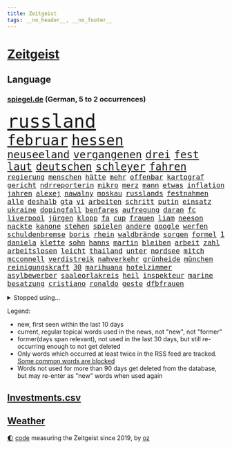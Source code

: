 ```yaml
---
title: Zeitgeist
tags: __no_header__, __no_footer__
---
```


# [Zeitgeist](https://oliz.io/zeitgeist/)

## Language

<h3><a href="https://www.spiegel.de" target="_blank">spiegel.de</a> (German, 5 to 2 occurrences)</h3>
<p style="font-family:monospace">
<span style="font-size:32pt"><a href="news_links.html#russland" class="current">russland</a></span>
<br>
<span style="font-size:25pt"><a href="news_links.html#februar" class="current">februar</a></span>
<span style="font-size:25pt"><a href="news_links.html#hessen" class="current">hessen</a></span>
<br>
<span style="font-size:18pt"><a href="news_links.html#neuseeland" class="current">neuseeland</a></span>
<span style="font-size:18pt"><a href="news_links.html#vergangenen" class="current">vergangenen</a></span>
<span style="font-size:18pt"><a href="news_links.html#drei" class="current">drei</a></span>
<span style="font-size:18pt"><a href="news_links.html#fest" class="current">fest</a></span>
<span style="font-size:18pt"><a href="news_links.html#laut" class="current">laut</a></span>
<span style="font-size:18pt"><a href="news_links.html#deutschen" class="current">deutschen</a></span>
<span style="font-size:18pt"><a href="news_links.html#schleyer" class="new">schleyer</a></span>
<span style="font-size:18pt"><a href="news_links.html#fahren" class="current">fahren</a></span>
<br>
<span style="font-size:12pt"><a href="news_links.html#regierung" class="current">regierung</a></span>
<span style="font-size:12pt"><a href="news_links.html#menschen" class="current">menschen</a></span>
<span style="font-size:12pt"><a href="news_links.html#hätte" class="current">hätte</a></span>
<span style="font-size:12pt"><a href="news_links.html#mehr" class="current">mehr</a></span>
<span style="font-size:12pt"><a href="news_links.html#offenbar" class="current">offenbar</a></span>
<span style="font-size:12pt"><a href="news_links.html#kartograf" class="new">kartograf</a></span>
<span style="font-size:12pt"><a href="news_links.html#gericht" class="current">gericht</a></span>
<span style="font-size:12pt"><a href="news_links.html#ndrreporterin" class="new">ndrreporterin</a></span>
<span style="font-size:12pt"><a href="news_links.html#mikro" class="current">mikro</a></span>
<span style="font-size:12pt"><a href="news_links.html#merz" class="current">merz</a></span>
<span style="font-size:12pt"><a href="news_links.html#mann" class="current">mann</a></span>
<span style="font-size:12pt"><a href="news_links.html#etwas" class="current">etwas</a></span>
<span style="font-size:12pt"><a href="news_links.html#inflation" class="current">inflation</a></span>
<span style="font-size:12pt"><a href="news_links.html#jahren" class="current">jahren</a></span>
<span style="font-size:12pt"><a href="news_links.html#alexej" class="current">alexej</a></span>
<span style="font-size:12pt"><a href="news_links.html#nawalny" class="current">nawalny</a></span>
<span style="font-size:12pt"><a href="news_links.html#moskau" class="current">moskau</a></span>
<span style="font-size:12pt"><a href="news_links.html#russlands" class="current">russlands</a></span>
<span style="font-size:12pt"><a href="news_links.html#festnahmen" class="current">festnahmen</a></span>
<span style="font-size:12pt"><a href="news_links.html#alle" class="current">alle</a></span>
<span style="font-size:12pt"><a href="news_links.html#deshalb" class="current">deshalb</a></span>
<span style="font-size:12pt"><a href="news_links.html#gta" class="current">gta</a></span>
<span style="font-size:12pt"><a href="news_links.html#vi" class="current">vi</a></span>
<span style="font-size:12pt"><a href="news_links.html#arbeiten" class="current">arbeiten</a></span>
<span style="font-size:12pt"><a href="news_links.html#schritt" class="current">schritt</a></span>
<span style="font-size:12pt"><a href="news_links.html#putin" class="current">putin</a></span>
<span style="font-size:12pt"><a href="news_links.html#einsatz" class="current">einsatz</a></span>
<span style="font-size:12pt"><a href="news_links.html#ukraine" class="current">ukraine</a></span>
<span style="font-size:12pt"><a href="news_links.html#dopingfall" class="new">dopingfall</a></span>
<span style="font-size:12pt"><a href="news_links.html#benfares" class="current">benfares</a></span>
<span style="font-size:12pt"><a href="news_links.html#aufregung" class="current">aufregung</a></span>
<span style="font-size:12pt"><a href="news_links.html#daran" class="current">daran</a></span>
<span style="font-size:12pt"><a href="news_links.html#fc" class="current">fc</a></span>
<span style="font-size:12pt"><a href="news_links.html#liverpool" class="current">liverpool</a></span>
<span style="font-size:12pt"><a href="news_links.html#jürgen" class="current">jürgen</a></span>
<span style="font-size:12pt"><a href="news_links.html#klopp" class="current">klopp</a></span>
<span style="font-size:12pt"><a href="news_links.html#fa" class="current">fa</a></span>
<span style="font-size:12pt"><a href="news_links.html#cup" class="current">cup</a></span>
<span style="font-size:12pt"><a href="news_links.html#frauen" class="current">frauen</a></span>
<span style="font-size:12pt"><a href="news_links.html#liam" class="new">liam</a></span>
<span style="font-size:12pt"><a href="news_links.html#neeson" class="new">neeson</a></span>
<span style="font-size:12pt"><a href="news_links.html#nackte" class="current">nackte</a></span>
<span style="font-size:12pt"><a href="news_links.html#kanone" class="new">kanone</a></span>
<span style="font-size:12pt"><a href="news_links.html#stehen" class="current">stehen</a></span>
<span style="font-size:12pt"><a href="news_links.html#spielen" class="current">spielen</a></span>
<span style="font-size:12pt"><a href="news_links.html#andere" class="current">andere</a></span>
<span style="font-size:12pt"><a href="news_links.html#google" class="current">google</a></span>
<span style="font-size:12pt"><a href="news_links.html#werfen" class="current">werfen</a></span>
<span style="font-size:12pt"><a href="news_links.html#schuldenbremse" class="current">schuldenbremse</a></span>
<span style="font-size:12pt"><a href="news_links.html#boris" class="current">boris</a></span>
<span style="font-size:12pt"><a href="news_links.html#rhein" class="current">rhein</a></span>
<span style="font-size:12pt"><a href="news_links.html#waldbrände" class="current">waldbrände</a></span>
<span style="font-size:12pt"><a href="news_links.html#sorgen" class="current">sorgen</a></span>
<span style="font-size:12pt"><a href="news_links.html#formel" class="current">formel</a></span>
<span style="font-size:12pt"><a href="news_links.html#1" class="current">1</a></span>
<span style="font-size:12pt"><a href="news_links.html#daniela" class="current">daniela</a></span>
<span style="font-size:12pt"><a href="news_links.html#klette" class="current">klette</a></span>
<span style="font-size:12pt"><a href="news_links.html#sohn" class="current">sohn</a></span>
<span style="font-size:12pt"><a href="news_links.html#hanns" class="new">hanns</a></span>
<span style="font-size:12pt"><a href="news_links.html#martin" class="current">martin</a></span>
<span style="font-size:12pt"><a href="news_links.html#bleiben" class="current">bleiben</a></span>
<span style="font-size:12pt"><a href="news_links.html#arbeit" class="current">arbeit</a></span>
<span style="font-size:12pt"><a href="news_links.html#zahl" class="current">zahl</a></span>
<span style="font-size:12pt"><a href="news_links.html#arbeitslosen" class="current">arbeitslosen</a></span>
<span style="font-size:12pt"><a href="news_links.html#leicht" class="current">leicht</a></span>
<span style="font-size:12pt"><a href="news_links.html#thailand" class="current">thailand</a></span>
<span style="font-size:12pt"><a href="news_links.html#unter" class="current">unter</a></span>
<span style="font-size:12pt"><a href="news_links.html#nordsee" class="current">nordsee</a></span>
<span style="font-size:12pt"><a href="news_links.html#mitch" class="new">mitch</a></span>
<span style="font-size:12pt"><a href="news_links.html#mcconnell" class="new">mcconnell</a></span>
<span style="font-size:12pt"><a href="news_links.html#verdistreik" class="new">verdistreik</a></span>
<span style="font-size:12pt"><a href="news_links.html#nahverkehr" class="current">nahverkehr</a></span>
<span style="font-size:12pt"><a href="news_links.html#grünheide" class="current">grünheide</a></span>
<span style="font-size:12pt"><a href="news_links.html#münchen" class="current">münchen</a></span>
<span style="font-size:12pt"><a href="news_links.html#reinigungskraft" class="new">reinigungskraft</a></span>
<span style="font-size:12pt"><a href="news_links.html#30" class="current">30</a></span>
<span style="font-size:12pt"><a href="news_links.html#marihuana" class="new">marihuana</a></span>
<span style="font-size:12pt"><a href="news_links.html#hotelzimmer" class="current">hotelzimmer</a></span>
<span style="font-size:12pt"><a href="news_links.html#asylbewerber" class="current">asylbewerber</a></span>
<span style="font-size:12pt"><a href="news_links.html#saaleorlakreis" class="current">saaleorlakreis</a></span>
<span style="font-size:12pt"><a href="news_links.html#heil" class="current">heil</a></span>
<span style="font-size:12pt"><a href="news_links.html#inspekteur" class="new">inspekteur</a></span>
<span style="font-size:12pt"><a href="news_links.html#marine" class="current">marine</a></span>
<span style="font-size:12pt"><a href="news_links.html#besatzung" class="current">besatzung</a></span>
<span style="font-size:12pt"><a href="news_links.html#cristiano" class="current">cristiano</a></span>
<span style="font-size:12pt"><a href="news_links.html#ronaldo" class="current">ronaldo</a></span>
<span style="font-size:12pt"><a href="news_links.html#geste" class="current">geste</a></span>
<span style="font-size:12pt"><a href="news_links.html#dfbfrauen" class="current">dfbfrauen</a></span>
</p>
<details>
<summary>Stopped using...</summary>
<p class="former" style="font-size:12pt">
cdupolitiker(1225) echte(1225) 100000(1224) gehalt(1224) geliefert(1224) williams(1224) entgegen(1223) mali(1223) november(1223) software(1223) bitten(1222) diesel(1222) kohle(1222) steigende(1222) waffe(1222) ard(1221) aufsehen(1221) manchester(1221) nationalspieler(1221) unrecht(1221) anleger(1220) egal(1220) erhöht(1220) mittel(1220) planeten(1220) urlaub(1220) ehemann(1219) erteilt(1219) investoren(1219) reiche(1219) respekt(1219) tempo(1219) 33(1218) dauerhaft(1218) innenminister(1218) kriminellen(1218) landesregierung(1218) richten(1218) strecke(1218) bayerns(1217) befinden(1217) kollaps(1217) schatten(1217) stürzte(1217) willen(1217) debakel(1216) gebaut(1216) gewaltig(1216) portugal(1216) problemen(1216) warf(1216) fragt(1215) geworfen(1215) griff(1215) radikale(1215) schaltet(1215) verpassen(1215) brexit(1214) 65(1213) größter(1213) passt(1213) südafrika(1213) einzug(1212) institut(1212) offenen(1212) unglück(1212) mitteln(1211) rassistischen(1211) vorjahr(1211) distanz(1210) unterschiedlich(1210) zinsen(1210) crash(1209) extremen(1209) wohnhaus(1209) werke(1208) bedeutung(1207) berühmte(1207) entscheidend(1207) erkenntnisse(1207) reporter(1207) sendung(1207) anzeichen(1206) berät(1206) weckt(1206) deals(1204) gefangene(1204) drogen(1203) globale(1203) besuchen(1202) änderungen(1202) eingeleitet(1201) em(1201) halb(1200) brechen(1199) mission(1198) konferenz(1196) umgeht(1196) nationalen(1195) ähnlich(1193) parallelen(1191) schrecken(1191) solchen(1191) freiwillig(1190) unterdessen(1190) hilfen(1185) uhaft(1183) einkommen(1181) abgeschlossen(1179) geblieben(1178) sogenannten(1178) günther(1175) staatlichen(1175) entspannt(1164) heizen(1161) hitler(1158) mängel(1155) einfache(1149) stopp(1142) nick(1138) wetterdienst(1133) gezielt(1098) carlos(1074) happy(1062) strecken(1052) werte(1025) interessen(1024) finanziert(1023) fußballnationalmannschaft(1014) lediglich(1000) kolumbien(974) auswärtige(958) arte(957) rereportage(957) kroatien(956) djoković(951) sichtbar(931) erfolglos(927) umkämpften(913) liebsten(888) papiere(882) entlasten(881) gesetzentwurf(875) abtreibung(866) 15000(863) abkommen(854) energiekosten(853) verständigt(843) 200000(840) ostdeutschland(831) entsteht(804) aufgestellt(774) einrichtungen(765) beschäftigen(763) krankheiten(741) positiven(738) versteckte(728) vereinigung(716) spiegeltitelstory(714) nebenbei(705) südamerika(705) schildern(704) brandenburger(703) typ(692) töchter(692) iranische(687) organisierte(687) weitermachen(665) großmutter(657) hammer(656) el(639) kinderinterview(638) würdigt(638) ankara(637) israelis(636) suchte(634) computer(633) budapest(630) besitzt(625) steuerzahler(623) reporterin(622) kandidat(618) künstlichen(611) idol(605) ängste(598) republikanern(596) großaufgebot(594) energieversorger(593) entschuldigen(586) ausgewertet(582) 2008(572) nachhaltigkeit(565) äußerst(565) scheiden(561) drohnenangriff(558) aufstand(552) hinrichtung(551) okay(546) lebenslange(545) wünsche(545) sperren(543) atomkraftwerk(537) angezeigt(536) bundesbank(527) verfassungsgericht(524) ernährung(522) ersetzt(518) machtmissbrauch(514) fortschritt(509) senioren(508) kollege(506) psychologin(506) bröckelt(505) kollegin(502) scheinbar(496) sportdirektor(496) direktor(495) standard(492) gerecht(491) urteilt(489) 300000(487) herrschen(486) großeinsatz(483) carter(480) verurteilten(480) forscht(478) bedrohungen(475) operiert(469) parallel(466) heinrich(463) beantragen(462) billigt(462) erreichbar(462) ulm(459) flugabwehr(456) one(456) geheim(455) häufigsten(451) jets(451) überzeugen(440) landesweiten(439) djokovic(437) 1991(436) 47(436) dfbelf(434) nico(434) feind(432) gesagt(432) kurzzeitig(430) gestalten(424) aufgelöst(421) geschosse(421) reichsbürger(416) al(414) sensation(412) krawallen(409) udo(409) nepal(404) gebühren(403) geschwister(403) emotionale(402) rüstet(401) amtsantritt(400) ansicht(399) satellitenbild(399) meiste(396) c(394) 23jähriger(389) messe(383) alcaraz(382) liebt(378) angestiegen(374) neunzigerjahren(374) fluggesellschaft(373) jäger(373) siege(372) annehmen(371) kläger(370) aufbauen(368) vermeintliche(368) späten(367) geständnis(364) lokale(360) stillstand(360) 2007(358) verzögerung(358) zutiefst(358) wölfe(352) moskauer(351) stil(351) premiers(350) unterbrechung(349) stürzten(345) zogen(345) joggen(344) schwangerschaftsabbrüche(344) 15jähriger(343) reichelt(338) chappatte(336) plaßmann(336) stehe(336) stuttmann(336) #metoo(334) gejagt(333) milliardenschwere(333) dringen(329) beides(326) parteichefin(322) aktueller(321) rohstoff(320) daniil(319) 88(318) dürren(318) bauindustrie(317) heimlich(317) linkspartei(315) reuß(311) behaupten(309) italiener(309) ac(308) adhs(308) drama(307) zeuge(307) halbiert(306) kleinflugzeug(305) modi(304) follower(303) rückhalt(302) absolute(300) deutlicher(300) umsetzbar(300) solar(299) leclerc(298) durchschnittlich(297) wärmepumpe(295) schlechtes(291) 8000(290) bundesweite(290) erstem(288) 15jährige(285) parteitag(282) expertengremium(278) mitarbeitenden(278) rechtskräftig(278) erheblich(276) miese(276) till(276) besiegte(275) erregt(275) aufsteiger(274) behauptungen(273) souverän(273) küche(272) vergabe(270) iphones(269) 9(268) füßen(268) sparkassen(267) spektakulären(267) naturschutz(264) ermöglicht(261) beruft(260) englands(260) neuwahlen(259) soldatinnen(259) vogel(259) brutalen(258) angelegt(256) dortige(255) diego(254) treu(254) scharfen(250) lukas(249) gegners(246) abschaffen(245) liter(245) indischer(242) jannik(241) sinner(241) versäumnisse(241) stock(240) oberfläche(238) sonntagmorgen(238) made(234) sanieren(234) argentinische(231) drückt(231) vergessene(231) anderthalb(230) auflösung(230) rechtsruck(230) vorbilder(229) dortigen(228) fußballem(228) wehen(228) bitcoin(227) lieferten(227) preiserhöhung(225) gesellschaftliche(224) prägte(224) rolling(223) antisemitismusbeauftragte(221) erweist(221) xiii(220) allgäu(219) erschöpfung(219) zulieferer(219) beißt(216) effizienter(215) widersprüche(215) benötigten(214) dumme(210) gerichts(210) politikerinnen(210) unterbunden(210) staatsbesuch(209) marokko(208) variante(208) durchschnitt(207) todesfall(207) jenaer(206) goldene(205) sturmtief(203) afdchefin(201) bewaffnete(201) britney(201) brutaler(201) carolin(201) designer(201) flüchtlingslager(201) spears(201) extremer(200) fahrzeugen(200) höheren(200) staus(200) einzuführen(199) oppenheimer(198) häfen(197) zerbrochen(197) terroranschläge(196) demonstrant(192) abzusetzen(190) gedreht(190) lindenberg(190) costa(189) intensiver(189) einsteigen(188) netanyahus(188) anfangen(187) abgerissen(186) erwischte(186) visa(186) handschlag(185) faktor(184) kleinstadt(184) reisenden(184) bayreuth(183) putschisten(183) häftling(180) wolff(180) einbüßen(178) klubpräsident(178) tätig(177) freundinnen(176) karlsruher(175) knie(175) re(175) akzeptanz(174) chancenlos(174) effekte(172) 43jähriger(171) chefinnen(168) nordkoreas(168) hall(167) rausch(167) geheimdienstchef(166) kundin(166) nachsehen(165) verzehr(165) evergrande(164) bombenanschlag(162) burkina(162) faso(162) rätselhafte(162) väter(161) raumsonde(159) verbrannte(159) vorzugehen(158) abhalten(157) geist(157) hoffnungsvoll(157) entdeckten(155) me(155) eugesetz(154) 83jährige(153) amtsmissbrauch(153) protestierte(153) stach(153) enthielt(152) festgeld(151) geradezu(151) achtzigerjahren(150) einbürgerungen(150) bundestagsfraktion(149) chemnitz(149) letztere(149) mehren(149) theis(149) hungerstreik(148) johannesburg(148) kebekus(148) probe(148) rückbau(148) gleisen(147) heimspiel(147) manchem(147) mützenich(147) rolf(147) vollstreckt(147) müde(145) qualifikation(145) toxisch(145) biopic(143) chip(142) zugverkehr(142) comedian(141) studentinnen(141) bernstein(140) bundesverkehrsminister(140) einander(140) darstellung(139) ecke(139) vergehen(139) gerald(138) streitthema(138) winters(138) demokratischen(137) fernverkehr(137) hundekotattacke(137) verschüttete(137) chiara(136) detroit(136) halloween(136) sekunde(136) population(135) schockt(135) unfaire(135) schiebt(134) banknoten(132) bequem(132) emily(132) gewaltigen(132) schieflage(132) 43(131) feuerwehreinsatz(131) gefolgt(131) grenzregion(131) biologe(130) flüchtig(130) version(130) auskommen(128) albanien(127) eingebürgert(127) gewährt(127) zusammengestoßen(127) knaus(126) olympiaqualifikation(126) anja(125) begehen(125) prekär(124) pub(124) unterbrechen(124) vorgeschichte(124) 55(123) del(123) furcht(123) gefüllt(123) lafontaine(123) tolle(123) verfehlte(123) visum(122) verschanzt(121) versuche(121) vertreibung(121) ansprüche(120) handball(120) tennisspieler(120) türmen(119) warme(119) 35jähriger(118) airways(118) exsoldat(118) heimsieg(118) nominierung(118) ungerecht(118) finals(117) geregelt(117) neuerungen(117) verletzen(117) exemplare(116) menschengemachten(116) aufgebot(115) bundestagspräsidentin(115) cups(115) dunklen(115) optimistischer(115) store(115) lanka(114) pauschale(114) sri(114) steuerreform(114) 37jähriger(113) migrationsdeal(113) schäuble(113) effenbergbank(112) hamasterror(112) mobilisiert(112) schmalkalden(112) beriet(111) fühlten(111) raketenangriffe(111) vermittlung(111) wahlerfolg(111) überfüllten(111) brodelt(110) furore(110) geborene(110) schmerzen(110) schwächelnden(110) sympathien(110) weihnachten(110) abscheuliche(109) erfindung(109) körperteile(109) nouripour(109) omid(109) vertrieben(109) cyberattacken(108) rudolf(108) stamp(108) neukölln(107) ratschläge(107) bäumen(106) gewähren(106) giganten(106) hamasterroristen(106) zuschauern(106) parteigründung(105) stadien(105) todesopfern(105) extremistischen(104) mordverdacht(104) schadensbegrenzung(103) belgischen(102) bezirk(102) generalstaatsanwaltschaft(102) mentale(102) ranghoher(102) ungeschoren(102) 45jährige(101) apparat(101) gedeiht(101) gescheiterte(101) pickup(101) solange(101) suezkanal(101) engere(100) winterspiele(100) bombendrohung(99) finanzministerium(99) katholischer(99) luxushotel(99) sobald(99) sonderbeauftragte(99) appellierte(98) derby(98) frost(98) hamaschef(98) konfliktparteien(98) kooperieren(98) prestigeprojekt(98) sexualisierte(98) titeln(98) 1938(97) cas(97) club(97) neonazis(97) raketenangriffen(97) sportgerichtshof(97) tennisprofi(97) scheidende(96) ausruf(95) flensburg(95) mogelpackung(95) odyssee(95) tvjournalist(95) wahlsieg(95) klingen(94) nacheinander(94) abos(93) fürchteten(93) nordkoreanischen(93) ansichten(92) enttäuschen(92) hasst(92) plünderungen(92) toben(92) altersgruppe(91) beihilfe(91) schalker(91) betroffener(90) generalprobe(90) kapitel(90) programmierer(90) staatssekretärin(90) südlichen(90) unterhändler(90) vergrößern(90) ampelvertreter(89) claus(89) hüller(89) sarrazin(89) signalisiert(89) weselsky(89) widersacherin(89) überdenken(89) evangelischen(88) handelsabkommen(88) nationalmannschaftskapitän(88) raser(88) süd(88) thailändische(88) unlängst(88) güntherwünsch(87) hut(87) schirichef(87) schätzung(87) 60000(86) bundesamts(86) hoheit(86) neureuther(86) ukrainerinnen(86) virginia(86) wiederbelebt(86) halemba(85) räumung(85) schwindet(85) spdfraktionschef(85) spiegelserie(85) garcía(84) leugnen(84) schwerin(84) traditionsklubs(84) einläuten(83) infekte(83) staatsräson(83) torjäger(83) aufgewühlt(82) bedingt(82) anhängern(81) copa(81) fegt(81) gedrängt(81) haderte(81) nbastar(81) pflegen(81) programmierkenntnisse(81) wetten(81) cyberattacke(80) evan(80) finanznöten(80) handballnationalmannschaft(80) or(80) sowjetunion(80) verdienste(80) versteuert(80) america(79) ausgetreten(79) glanz(79) mob(79) rosskur(79) subtil(79) ungleichheiten(79) aufgeschoben(78) exchefs(78) haken(78) lehrern(78) sicherung(78) slogan(78) duft(77) insolvenzantrag(77) nervosität(77) portugals(77) pädagogin(77) verschaffen(77) abwärtstrend(76) besorgniserregend(76) heilmethoden(76) jones(76) kontra(76) levi(76) unohilfswerk(76) ärmere(76) doppel(75) embiid(75) erschrecken(75) regierungsbündnis(75) touristenattraktion(75) bahnverkehr(74) kleider(74) schlief(74) sorry(74) unterschrieben(74) vollzieht(74) wintertage(74) entspannung(73) kofferraum(73) nbasuperstar(73) npd(73) selbstbestimmung(73) zurückerobert(73) bauer(72) drängeln(72) exlinkenpolitikerin(72) gleichaltrige(72) graue(72) intelligente(72) passierte(72) verkehrsbehinderungen(72) weltrangliste(72) zunutze(72) einnahme(71) islands(71) mehrwertsteuererhöhung(71) palästinensergebiete(71) bett(70) buchautor(70) chiles(70) geärgert(70) jobabbau(70) kuchen(70) mitschuldig(70) petra(70) verbliebenen(70) wählerinnen(70) bestsellers(69) campe(69) chatgpterfinder(69) falschmeldungen(69) hoffmann(69) israelhamaskonflikt(69) psychologe(69) anzusehen(68) diverse(68) gdlwarnstreik(68) hierfür(68) huthirebellen(68) motive(68) verrückter(68) einhaltung(67) folgerichtig(67) gesinnung(67) notlösung(67) tourt(67) zugeständnisse(67) abzubauen(66) aktienkurs(66) evangelische(66) gesichter(66) immense(66) kreisen(66) lainer(66) meetings(66) sechzigerjahren(66) superkraft(66) weltmeisterduell(66) abtransportiert(65) intimleben(65) mehrwertsteuersatz(65) pfiffen(65) stanley(65) beklagen(64) beteiligen(64) bootz(64) bully(64) dutzender(64) eingeschläfert(64) experimentiert(64) lannert(64) linus(64) riesterrente(64) straßer(64) survival(64) tausch(64) verfallen(64) alpinen(63) bedrängnis(63) berechnung(63) berufsgruppen(63) bjelica(63) crif(63) nenad(63) notbremse(63) unruhen(63) erstarken(62) hamasangriffs(62) kühe(62) nass(62) tina(62) vermittlungsausschuss(62) vernetzt(62) wiederbeleben(62) anhalten(61) ausgewählt(61) fördere(61) mix(61) stoffe(61) aden(60) alkoholisiert(60) ausgenommen(60) geistig(60) massenpanik(60) pcrtest(60) signaholding(60) unverletzt(60) beschlagnahmen(59) gershkovich(59) tabakindustrie(59) verspätung(59) widersacher(59) aufgegangen(58) energieagentur(58) kanadierin(58) packte(58) abgeordneter(57) ausgleich(57) gründungsparteitag(57) heimatort(57) lebensgefährtin(57) life(57) millionenbetrug(57) polizeichef(57) end(56) vetternwirtschaft(56) wow(56) ambitioniert(55) befand(55) ecken(55) parlamentarische(55) souveräner(55) enkel(54) geschlechtsverkehr(54) herausforderin(54) linienrichter(54) mainstream(54) übte(54) beratungsstellen(53) bestem(53) brenzlig(53) emfinale(53) halbherzig(53) mitgliedschaft(53) uganda(53) wintereinbruch(53) grand(52) guardiola(52) hebamme(52) insolvenzverfahren(52) organisieren(52) pech(52) personenverkehr(52) simon(52) tiefsten(52) eiskunstlauf(51) igel(51) kältewelle(51) wiederhergestellt(51) aufgebaut(50) eisigen(50) haut(50) kyoto(50) royale(50) verschwörungstheorien(50) 1968(49) erdgeschoss(49) hinterfragt(49) inszenierung(49) konstantin(49) reparieren(49) teamkollegen(49) zündete(49) auslassen(48) co₂besteuerung(48) desantis(48) kinderfreibetrag(48) verfolgerduell(48) aufflog(47) eisige(47) wenigstens(47) frikadellen(46) gedankenspiele(46) girona(46) pisastudie(46) rituelle(46) steuerliche(46) alkoholkonsum(45) brennen(45) doktorarbeit(45) dozenten(45) juliane(45) mehrfamilienhaus(45) dhbauswahl(44) gesten(44) gestresst(44) luftangriffs(44) nominierungen(44) schauspiel(44) schrittweise(44) tvexpertin(44) 02rückstand(43) ausgefallene(43) danke(43) essenziell(43) landwirtschaftsministerium(43) mysteriöser(43) prescht(43) abgefeuert(42) deklassiert(42) dessert(42) italienischer(42) kyrgios(42) michelsen(42) untragbar(42) wohnhausbrand(42) überragte(42) big(41) gefördert(41) jochen(41) untersuchungsbericht(41) viren(41) wimbledon(41) brachial(40) darts(40) depardieu(39) dingen(39) edgar(39) gérard(39) handballem(39) hoenig(39) sonde(39) zahnfleisch(39) öltanker(39) abermals(38) belgorod(38) hapaglloyd(38) hausarzt(38) klinikaufenthalt(38) kündigten(38) mietmarkt(38) stendal(38) verivox(38) abfluss(37) bernhard(37) erholt(37) ferragni(37) jutta(37) kinderpornografie(37) leidenschaftlicher(37) milli(37) nettoeinkommen(37) vanilli(37) ärgern(37) 1995(36) alternativmedizin(36) dieselben(36) neugier(36) nicole(36) pep(36) veganes(36) diejenigen(35) dienstpflicht(35) fluch(35) gottesdienstbesucher(35) huthimilizen(35) vorsatz(35) wanderers(35) wolverhampton(35) füllt(34) glaube(34) mousse(34) phoenix(34) suns(34) umwelthilfe(34) fünfter(33) geschiedene(33) interviewt(33) kiewer(33) tiefkühltruhe(33) informationskrieg(32) scheuer(32) 49euroticket(31) eurecht(31) frieren(31) patriarchat(31) tauwetter(31) verjährung(31) audi(30) günstigere(30) krankenversicherung(30) neunte(30) sabotieren(30) unopalästinenserhilfswerks(30) bananen(29) brocken(29) byd(29) familienrecht(29) kigenerierten(29) monatliche(29) nervig(29) polster(29) realitystars(29) single(29) amonra(28) bianca(28) hackern(28) lions(28) modernisieren(28) verursachte(28) asteroid(27) flugzeugs(27) geheimdienstes(27) jeans(27) juri(27) sehnsucht(27) vergangenem(27) ampeln(26) buchenallee(26) dänen(26) katz(26) revolutionsgarden(26) schied(26) videokonferenzen(26) wettkampf(26) britin(25) einblicken(25) landebahn(25) traktor(25) wohnhäuser(25) birnbaum(24) eonchef(24) kontrollierte(24) leonhard(24) niedriger(24) rissen(24) bestrafen(23) hero(23) komplikationen(23) lotte(23) rast(23) hinrichten(22) ifoinstituts(22) inmitten(22) liiert(22) rekordsumme(22) rohan(22) seoul(22) verrückten(22) wofür(22) bildungssenatorin(21) empören(21) ferien(21) machete(21) partys(21) pazifik(21) soul(21) staatsmann(21) 900(20) berufstätige(20) besorgte(20) geldes(20) todestag(20) doppelrolle(19) fis(19) klaute(19) trauerstaatsakt(19) blockaden(18) chialo(18) eiland(18) fieber(18) genosse(18) griffiths(18) kulturförderung(18) oscar(18) staatsakt(18) stromausfälle(18) unonothilfekoordinator(18) arbeitsleben(17) ausschüttung(17) biografie(17) eindrucksvoll(17) entwickler(17) gdlstreik(17) lastwagenfahrer(17) mondlandung(17) pendeln(17) schmeißen(17) sommermärchen(17) tätlichkeit(17) zornig(17) gpt(16) kratzt(16) potsdam(16) tücken(16) uniform(16) handballer(15) sap(15) softwarekonzern(15) spektakuläres(15) ausgezahlt(14) bestsellerautor(14) foster(14) gruppenspiel(14) jodie(14) kempten(14) leroy(14) mean(14) mushrooms(14) sané(14) umkehren(14) a9(13) ausgleichen(13) berühmteste(13) dominant(13) kamiński(13) kitzbühel(13) knorr(13) mariusz(13) melbourne(13) retteten(13) senator(13) spielmacher(13) verfeindet(13) argumente(12) kommissare(12) panzerabwehrraketen(12) peregrine(12) pfiffe(12) saarländische(12) warnten(12) warteten(12) aromen(11) erfolgsgeheimnis(11) exklusiv(11) grundstück(11) himmels(11) livesendung(11) mahnung(11) oman(11) piste(11) verspäteter(11) weltstar(11)
</p>
</details>
<p>Legend:
<ul>
<li><span class="new">new</span>, first seen within the last 10 days</li>
<li><span class="current">current</span>, regular topical words used in the news, not "new", not "former"</li>
<li><span class="former">former(days span relevant)</span>, not used in the last 30 days, but still re-occurring enough to not get deleted</li>
<li>Only words which occurred at least twice in the RSS feed are tracked. <a href="language/filters.py">Some common words are blocked</a></li>
<li>Words not used for more than 90 days get deleted from the database, but may re-enter as "new" words when used again</li>
</ul>
</p>

## [Investments](investments.html)[.csv](investments.csv)

## [Weather](weather.html)

<footer>
<a href="javascript:toggleTheme()" class="nav">🌓</a>
<a href="https://github.com/ooz/zeitgeist">code</a> measuring the Zeitgeist since 2019, by <a href="https://oliz.io">oz</a>
</footer>
